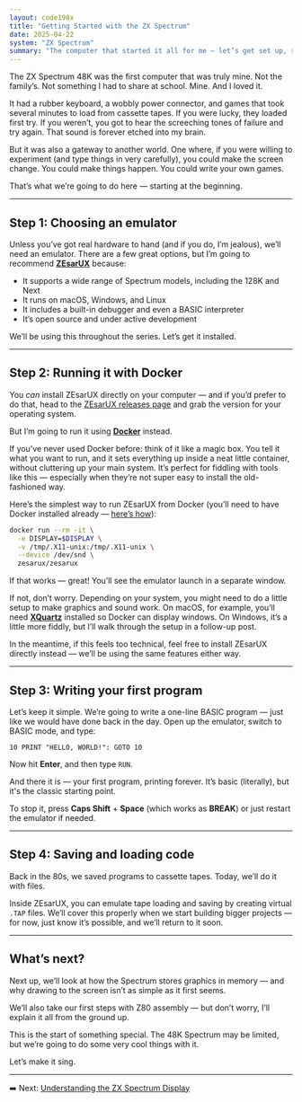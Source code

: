 ```yaml
---
layout: code198x
title: "Getting Started with the ZX Spectrum"
date: 2025-04-22
system: "ZX Spectrum"
summary: "The computer that started it all for me — let’s get set up, run our first program, and start laying the groundwork for more."
---
```


The ZX Spectrum 48K was the first computer that was truly mine. Not the family’s. Not 
something I had to share at school. Mine. And I loved it.

It had a rubber keyboard, a wobbly power connector, and games that took several minutes 
to load from cassette tapes. If you were lucky, they loaded first try. If you weren’t, 
you got to hear the screeching tones of failure and try again. That sound is forever 
etched into my brain.

But it was also a gateway to another world. One where, if you were willing to experiment 
(and type things in very carefully), you could make the screen change. You could make 
things happen. You could write your own games.

That’s what we’re going to do here — starting at the beginning.

---

## Step 1: Choosing an emulator

Unless you’ve got real hardware to hand (and if you do, I’m jealous), we’ll need an 
emulator. There are a few great options, but I’m going to recommend [**ZEsarUX**](https://github.com/chernandezba/zesarux) 
because:

- It supports a wide range of Spectrum models, including the 128K and Next  
- It runs on macOS, Windows, and Linux  
- It includes a built-in debugger and even a BASIC interpreter  
- It’s open source and under active development

We’ll be using this throughout the series. Let’s get it installed.

---

## Step 2: Running it with Docker

You _can_ install ZEsarUX directly on your computer — and if you’d prefer to do that, head 
to the [ZEsarUX releases page](https://github.com/chernandezba/zesarux/releases) and grab 
the version for your operating system.

But I’m going to run it using **[Docker](https://www.docker.com/)** instead.

If you’ve never used Docker before: think of it like a magic box. You tell it what you want 
to run, and it sets everything up inside a neat little container, without cluttering up your 
main system. It’s perfect for fiddling with tools like this — especially when they’re not 
super easy to install the old-fashioned way.

Here’s the simplest way to run ZEsarUX from Docker (you’ll need to have Docker installed 
already — [here’s how](https://docs.docker.com/get-docker/)):

```sh
docker run --rm -it \
  -e DISPLAY=$DISPLAY \
  -v /tmp/.X11-unix:/tmp/.X11-unix \
  --device /dev/snd \
  zesarux/zesarux
```

If that works — great! You’ll see the emulator launch in a separate window.

If not, don’t worry. Depending on your system, you might need to do a little setup to make 
graphics and sound work. On macOS, for example, you’ll need [**XQuartz**](https://www.xquartz.org/) 
installed so Docker can display windows. On Windows, it’s a little more fiddly, but I’ll walk 
through the setup in a follow-up post.

In the meantime, if this feels too technical, feel free to install ZEsarUX directly instead — 
we’ll be using the same features either way.

---

## Step 3: Writing your first program

Let’s keep it simple. We’re going to write a one-line BASIC program — just like we 
would have done back in the day. Open up the emulator, switch to BASIC mode, and type:

```basic
10 PRINT "HELLO, WORLD!": GOTO 10
```

Now hit **Enter**, and then type `RUN`.

And there it is — your first program, printing forever. It’s basic (literally), 
but it's the classic starting point.

To stop it, press **Caps Shift** + **Space** (which works as **BREAK**) or just 
restart the emulator if needed.

---

## Step 4: Saving and loading code

Back in the 80s, we saved programs to cassette tapes. Today, we’ll do it with files.

Inside ZEsarUX, you can emulate tape loading and saving by creating virtual `.TAP` 
files. We’ll cover this properly when we start building bigger projects — for now, 
just know it’s possible, and we’ll return to it soon.

---

## What’s next?

Next up, we’ll look at how the Spectrum stores graphics in memory — and why drawing 
to the screen isn’t as simple as it first seems.

We’ll also take our first steps with Z80 assembly — but don’t worry, I’ll explain 
it all from the ground up.

This is the start of something special. The 48K Spectrum may be limited, but we’re 
going to do some very cool things with it.

Let’s make it sing.

---

➡️ Next: [Understanding the ZX Spectrum Display](/code-like-its-198x/spectrum-screen-memory/)

